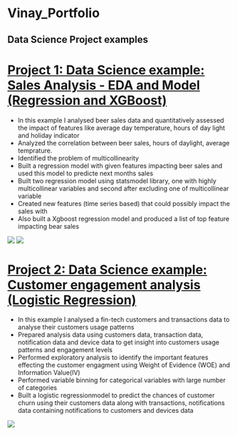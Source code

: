 # Vinay_Portfolio

## Data Science Project examples

# [Project 1: Data Science example: Sales Analysis - EDA and Model (Regression and XGBoost)](https://github.com/vinayamsnl/Vinay_Portfolio/tree/master)

* In this example I analysed beer sales data and quantitatively assessed the impact of features like average day temperature, hours of day light and holiday indicator
* Analyzed the correlation between beer sales, hours of daylight, average temprature. 
* Identified the problem of multicollinearity
* Built a regression model with given features impacting beer sales and used this model to predicte next months sales 
* Built two regression model using statsmodel library, one with highly multicollinear variables and second after excluding one of multicollinear variable
* Created new features (time series based) that could possibly impact the sales with
* Also built a Xgboost regression model and produced a list of top feature impacting bear sales

![](https://github.com/vinayamsnl/Vinay_Portfolio/blob/master/Unknown.png)
![](https://github.com/vinayamsnl/Customer_Analysis-Project/blob/main/xgboost.png)


# [Project 2: Data Science example: Customer engagement analysis (Logistic Regression)](https://github.com/vinayamsnl/Customer-Analysis-Project)

* In this example I analysed a fin-tech customers and transactions data to analyse their customers usage patterns 
* Prepared analysis data using customers data, transaction data, notification data and device data to get insight into customers usage patterns and engagement levels
* Performed exploratory analysis to identify the important features effecting the customer engagment using Weight of Evidence (WOE) and Information Value(IV)
* Performed variable binning for categorical variables with large number of categories
* Built a logistic regressionmodel to predict the chances of customer churn using their customers data along with transactions, notifications data containing notifications to customers and devices data 

![](https://github.com/vinayamsnl/Customer-Engagement-Project/blob/main/ROC.png)
